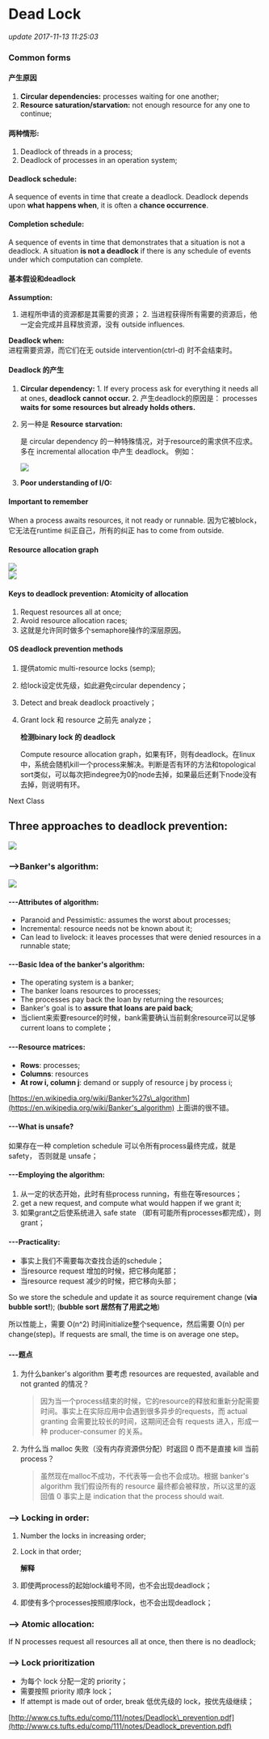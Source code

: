 # Dead Lock

_update 2017-11-13 11:25:03_

### Common forms

#### 产生原因

1. **Circular dependencies:** processes waiting for one another;
2. **Resource saturation/starvation:** not enough resource for any one to continue; 

#### 两种情形:

1. Deadlock of threads in a process;
2. Deadlock of processes in an operation system;

#### Deadlock schedule:

A sequence of events in time that create a deadlock. Deadlock depends upon **what happens when**, it is often a **chance occurrence**.

#### Completion schedule:

A sequence of events in time that demonstrates that a situation is not a deadlock. A situation **is not a deadlock** if there is any schedule of events under which computation can complete.

#### 基本假设和deadlock

**Assumption:**  
1. 进程所申请的资源都是其需要的资源； 2. 当进程获得所有需要的资源后，他一定会完成并且释放资源，没有 outside influences.

**Deadlock when:**  
进程需要资源，而它们在无 outside intervention\(ctrl-d\) 时不会结束时。

#### Deadlock 的产生

1. **Circular dependency:** 1. If every process ask for everything it needs all at ones, **deadlock cannot occur.** 2. 产生deadlock的原因是： processes **waits for some resources but already holds others.**
2. 另一种是 **Resource starvation:**

   是 circular dependency 的一种特殊情况，对于resource的需求供不应求。多在 incremental allocation 中产生 deadlock。 例如：  
  
    ![](../.gitbook/assets/screen-shot-2017-11-13-at-12.26.26-pm.png)   

3. **Poor understanding of I/O:**

#### Important to remember

When a process awaits resources, it not ready or runnable. 因为它被block，它无法在runtime 纠正自己，所有的纠正 has to come from outside.

#### Resource allocation graph

![](../.gitbook/assets/screen-shot-2017-11-13-at-2.04.32-pm.png)   
 ![](../.gitbook/assets/screen-shot-2017-11-13-at-2.05.00-pm.png)

#### Keys to deadlock prevention: Atomicity of allocation

1. Request resources all at once;
2. Avoid resource allocation races;
3. 这就是允许同时做多个semaphore操作的深层原因。

#### OS deadlock prevention methods

1. 提供atomic multi-resource locks \(semp\);
2. 给lock设定优先级，如此避免circular dependency；
3. Detect and break deadlock proactively；
4. Grant lock 和 resource 之前先 analyze；

   **检测binary lock 的 deadlock**

   Compute resource allocation graph，如果有环，则有deadlock。在linux中，系统会随机kill一个process来解决。判断是否有环的方法和topological sort类似，可以每次把indegree为0的node去掉，如果最后还剩下node没有去掉，则说明有环。

Next Class

## Three approaches to deadlock prevention:

![](../.gitbook/assets/screen-shot-2017-11-13-at-4.47.26-pm.png)

### --&gt;Banker's algorithm:

![](../.gitbook/assets/screen-shot-2017-11-13-at-4.58.55-pm%20%281%29.png)

#### ---Attributes of algorithm:

* Paranoid and Pessimistic: assumes the worst about processes;
* Incremental: resource needs not be known about it;
* Can lead to livelock: it leaves processes that were denied resources in a runnable state;

#### ---Basic Idea of the banker's algorithm:

* The operating system is a banker;
* The banker loans resources to processes;
* The processes pay back the loan by returning the resources;
* Banker's goal is to **assure that loans are paid back**;
* 当client来索要resource的时候，bank需要确认当前剩余resource可以足够current loans to complete；

#### ---Resource matrices:

* **Rows**: processes;
* **Columns**: resources
* **At row i, column j**: demand or supply of resource j by process i;

[https://en.wikipedia.org/wiki/Banker%27s\_algorithm](https://en.wikipedia.org/wiki/Banker's_algorithm) 上面讲的很不错。

#### ---What is unsafe?

如果存在一种 completion schedule 可以令所有process最终完成，就是safety， 否则就是 unsafe；

#### ---Employing the algorithm:

1. 从一定的状态开始，此时有些process running，有些在等resources；
2. get a new request, and compute what would happen if we grant it;
3. 如果grant之后使系统进入 safe state （即有可能所有processes都完成），则grant；

#### ---Practicality:

* 事实上我们不需要每次查找合适的schedule；
* 当resource request 增加的时候，把它移向尾部；
* 当resource request 减少的时候，把它移向头部；

So we store the schedule and update it as source requirement change \(**via bubble sort!**\); \(**bubble sort 居然有了用武之地**\)

所以性能上，需要 O\(n^2\) 时间initialize整个sequence，然后需要 O\(n\) per change\(step\)。If requests are small, the time is on average one step。

#### ---题点

1. 为什么banker's algorithm 要考虑 resources are requested, available and not granted 的情况？

   > 因为当一个process结束的时候，它的resource的释放和重新分配需要时间。事实上在实际应用中会遇到很多异步的requests，而 actual granting 会需要比较长的时间，这期间还会有 requests 进入，形成一种 producer-consumer 的关系。

2. 为什么当 malloc 失败（没有内存资源供分配）时返回 0 而不是直接 kill 当前 process？

   > 虽然现在malloc不成功，不代表等一会也不会成功。根据 banker's algorithm 我们假设所有的 resource 最终都会被释放，所以这里的返回值 0 事实上是 indication that the process should wait.

### --&gt; Locking in order:

1. Number the locks in increasing order;
2. Lock in that order;

   **解释**

3. 即使两process的起始lock编号不同，也不会出现deadlock；
4. 即使有多个processes按照顺序lock，也不会出现deadlock；

### --&gt; Atomic allocation:

If N processes request all resources all at once, then there is no deadlock;

### --&gt; Lock prioritization

* 为每个 lock 分配一定的 priority；
* 需要按照 priority 顺序 lock；
* If attempt is made out of order, break 低优先级的 lock，按优先级继续；

[http://www.cs.tufts.edu/comp/111/notes/Deadlock\_prevention.pdf](http://www.cs.tufts.edu/comp/111/notes/Deadlock_prevention.pdf)

